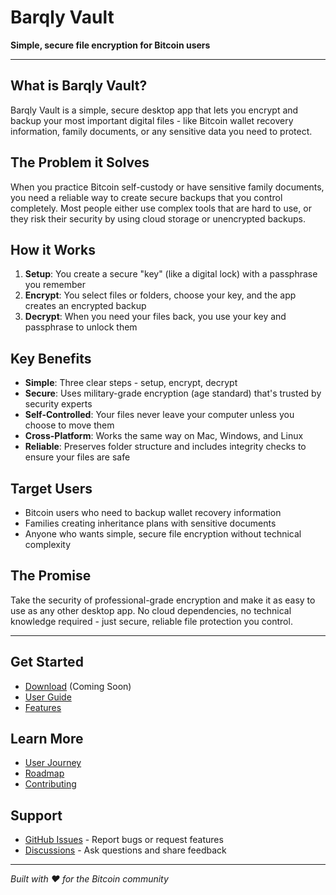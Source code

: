# Barqly Vault

**Simple, secure file encryption for Bitcoin users**

---

## What is Barqly Vault?

Barqly Vault is a simple, secure desktop app that lets you encrypt and backup your most important digital files - like Bitcoin wallet recovery information, family documents, or any sensitive data you need to protect.

## The Problem it Solves

When you practice Bitcoin self-custody or have sensitive family documents, you need a reliable way to create secure backups that you control completely. Most people either use complex tools that are hard to use, or they risk their security by using cloud storage or unencrypted backups.

## How it Works

1. **Setup**: You create a secure "key" (like a digital lock) with a passphrase you remember
2. **Encrypt**: You select files or folders, choose your key, and the app creates an encrypted backup
3. **Decrypt**: When you need your files back, you use your key and passphrase to unlock them

## Key Benefits

- **Simple**: Three clear steps - setup, encrypt, decrypt
- **Secure**: Uses military-grade encryption (age standard) that's trusted by security experts
- **Self-Controlled**: Your files never leave your computer unless you choose to move them
- **Cross-Platform**: Works the same way on Mac, Windows, and Linux
- **Reliable**: Preserves folder structure and includes integrity checks to ensure your files are safe

## Target Users

- Bitcoin users who need to backup wallet recovery information
- Families creating inheritance plans with sensitive documents
- Anyone who wants simple, secure file encryption without technical complexity

## The Promise

Take the security of professional-grade encryption and make it as easy to use as any other desktop app. No cloud dependencies, no technical knowledge required - just secure, reliable file protection you control.

---

## Get Started

- [Download](https://github.com/inauman/barqly-vault/releases) (Coming Soon)
- [User Guide](user/getting-started.md)
- [Features](product/features.md)

## Learn More

- [User Journey](product/user-journey.md)
- [Roadmap](product/roadmap.md)
- [Contributing](../CONTRIBUTING.md)

## Support

- [GitHub Issues](https://github.com/inauman/barqly-vault/issues) - Report bugs or request features
- [Discussions](https://github.com/inauman/barqly-vault/discussions) - Ask questions and share feedback

---

*Built with ❤️ for the Bitcoin community* 